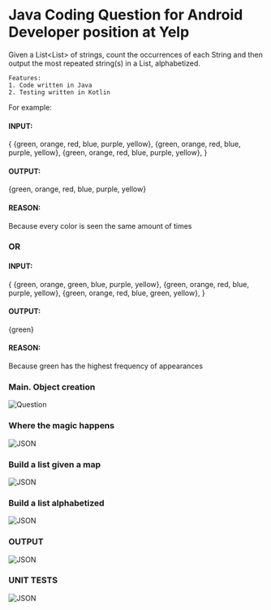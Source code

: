 # Java Coding Question for Android Developer position at Yelp

Given a List<List<String>> of strings, count the occurrences of each String and then output the most repeated string(s) in a List<String>, alphabetized.
    
    Features:
    1. Code written in Java
    2. Testing written in Kotlin

For example:

#### INPUT:
{
    {green, orange, red, blue, purple, yellow},
    {green, orange, red, blue, purple, yellow},
    {green, orange, red, blue, purple, yellow},
}
#### OUTPUT:
{green, orange, red, blue, purple, yellow}

#### REASON:
Because every color is seen the same amount of times

### OR

#### INPUT:
{
    {green, orange, green, blue, purple, yellow},
    {green, orange, red, blue, purple, yellow},
    {green, orange, red, blue, green, yellow},
}
#### OUTPUT:
{green}

#### REASON:
Because green has the highest frequency of appearances



### Main. Object creation
![Question](https://i.imgur.com/8X7OfDL.png)

### Where the magic happens
![JSON](https://i.imgur.com/9Oevzdr.png)

### Build a list given a map
![JSON](https://i.imgur.com/PTdQbRV.png)

### Build a list alphabetized
![JSON](https://i.imgur.com/IvoQjkX.png)

### OUTPUT
![JSON](https://i.imgur.com/sGTrnv3.png)

### UNIT TESTS
![JSON](https://i.imgur.com/Ai7dYQi.png)


